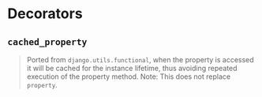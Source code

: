 # Decorators

## `cached_property`
> Ported from `django.utils.functional`, when the property is accessed it will be cached for the instance lifetime, thus avoiding repeated execution of the property method. Note: This does not replace `property`.

